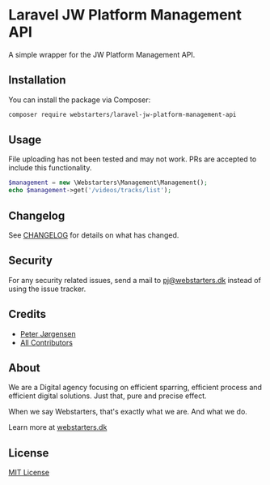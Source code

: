 # Laravel JW Platform Management API

A simple wrapper for the JW Platform Management API.

## Installation

You can install the package via Composer:

```bash
composer require webstarters/laravel-jw-platform-management-api
```

## Usage

File uploading has not been tested and may not work. PRs are accepted to include this functionality.

```php
$management = new \Webstarters\Management\Management();
echo $management->get('/videos/tracks/list');
```

## Changelog

See [CHANGELOG](CHANGELOG.md) for details on what has changed.

## Security

For any security related issues, send a mail to [pj@webstarters.dk](mailto:pj@webstarters.dk) instead of using the issue tracker.

## Credits

- [Peter Jørgensen](https://github.com/peterchrjoergensen)
- [All Contributors](../../contributors)

## About

We are a Digital agency focusing on efficient sparring, efficient process and efficient digital solutions. Just that, pure and precise effect.

When we say Webstarters, that's exactly what we are. And what we do.

Learn more at [webstarters.dk](https://webstarters.dk)

## License

[MIT License](LICENSE)